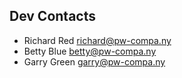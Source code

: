 ## Dev Contacts

- Richard Red <richard@pw-compa.ny>
- Betty Blue <betty@pw-compa.ny> 
- Garry Green <garry@pw-compa.ny>
